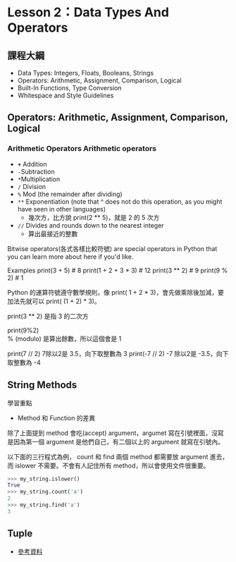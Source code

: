 # Lesson 2：Data Types And Operators

## 課程大綱

* Data Types: Integers, Floats, Booleans, Strings&#x20;
* Operators: Arithmetic, Assignment, Comparison, Logical&#x20;
* Built-In Functions, Type Conversion&#x20;
* Whitespace and Style Guidelines

## Operators: Arithmetic, Assignment, Comparison, Logical&#x20;



### Arithmetic Operators Arithmetic operators

* **`+`** Addition
* `-`Subtraction
* `*`Multiplication
* `/` Division&#x20;
* `%` Mod (the remainder after dividing)&#x20;
* `**` Exponentiation (note that ^ does not do this operation, as you might have seen in other languages)&#x20;
  * 幾次方，比方說 print(2 \*\* 5)，就是 2 的 5 次方&#x20;
* `//` Divides and rounds down to the nearest integer&#x20;
  * 算出最接近的整數

Bitwise operators(各式各樣比較符號) are special operators in Python that you can learn more about here if you'd like.

Examples print(3 + 5) # 8 print(1 + 2 + 3 \* 3) # 12 print(3 \*\* 2) # 9 print(9 % 2) # 1

Python 的運算符號遵守數學規則，像 print( 1 + 2 \* 3)，會先做乘除後加減，要加法先就可以 print( (1 + 2) \* 3)。

print(3 \*\* 2) 是指 3 的二次方

print(9%2)\
% (modulo) 是算出餘數，所以這個會是 1

print(7 // 2) 7除以2是 3.5，向下取整數為 3 print(-7 // 2) -7 除以2是 -3.5，向下取整數為 -4

##

## **String Methods**&#x20;

學習重點

* Method 和 Function 的差異



除了上面提到 method 會吃(accept) argument，argumet 寫在引號裡面，沒寫是因為第一個 argument 是他們自己，有二個以上的 argument 就寫在引號內。

以下面的三行程式為例， count 和 find 兩個 method 都需要放 argument 進去，而 islower 不需要。不會有人記住所有 method，所以會使用文件很重要。

```python
>>> my_string.islower()
True
>>> my_string.count('a')
2
>>> my_string.find('a')
3
```



## Tuple

* [參考資料](https://selflearningsuccess.com/python-tuple/)

